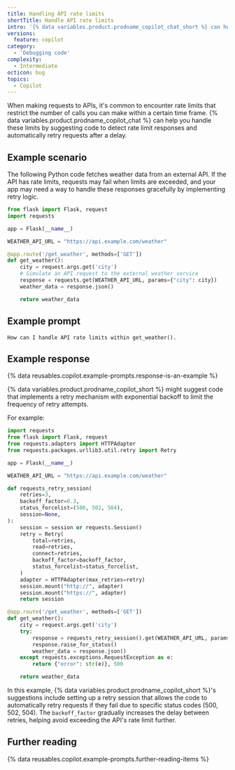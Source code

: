 ```yaml
---
title: Handling API rate limits
shortTitle: Handle API rate limits
intro: '{% data variables.product.prodname_copilot_chat_short %} can help handle API  rate limits by suggesting code that detects implements retry logic.'
versions:
  feature: copilot
category:
  - 'Debugging code'
complexity:
  - Intermediate
octicon: bug
topics:
  - Copilot
---
```


When making requests to APIs, it's common to encounter rate limits that restrict the number of calls you can make within a certain time frame. {% data variables.product.prodname_copilot_chat %} can help you handle these limits by suggesting code to detect rate limit responses and automatically retry requests after a delay.

## Example scenario

The following Python code fetches weather data from an external API. If the API has rate limits, requests may fail when limits are exceeded, and your app may need a way to handle these responses gracefully by implementing retry logic.

```python
from flask import Flask, request
import requests

app = Flask(__name__)

WEATHER_API_URL = "https://api.example.com/weather"

@app.route('/get_weather', methods=['GET'])
def get_weather():
    city = request.args.get('city')
    # Simulate an API request to the external weather service
    response = requests.get(WEATHER_API_URL, params={"city": city})
    weather_data = response.json() 

    return weather_data
```

## Example prompt

`How can I handle API rate limits within get_weather().`

## Example response

{% data reusables.copilot.example-prompts.response-is-an-example %}

{% data variables.product.prodname_copilot_short %} might suggest code that implements a retry mechanism with exponential backoff to limit the frequency of retry attempts.

For example:

```python
import requests
from flask import Flask, request
from requests.adapters import HTTPAdapter
from requests.packages.urllib3.util.retry import Retry

app = Flask(__name__)

WEATHER_API_URL = "https://api.example.com/weather"

def requests_retry_session(
    retries=3,
    backoff_factor=0.3,
    status_forcelist=(500, 502, 504),
    session=None,
):
    session = session or requests.Session()
    retry = Retry(
        total=retries,
        read=retries,
        connect=retries,
        backoff_factor=backoff_factor,
        status_forcelist=status_forcelist,
    )
    adapter = HTTPAdapter(max_retries=retry)
    session.mount("http://", adapter)
    session.mount("https://", adapter)
    return session

@app.route('/get_weather', methods=['GET'])
def get_weather():
    city = request.args.get('city')
    try:
        response = requests_retry_session().get(WEATHER_API_URL, params={"city": city})
        response.raise_for_status()
        weather_data = response.json()
    except requests.exceptions.RequestException as e:
        return {"error": str(e)}, 500

    return weather_data
```

In this example, {% data variables.product.prodname_copilot_short %}'s suggestions include setting up a retry session that allows the code to automatically retry requests if they fail due to specific status codes (500, 502, 504). The `backoff_factor` gradually increases the delay between retries, helping avoid exceeding the API's rate limit further.

## Further reading

{% data reusables.copilot.example-prompts.further-reading-items %}
